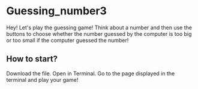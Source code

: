 # Guessing_number3
Hey! 
Let's play the guessing game!
Think about a number and then use the buttons to choose whether the number guessed by the computer is too big or too small if the computer guessed the number!
## How to start?
Download the file. Open in Terminal. Go to the page displayed in the terminal and play your game!
